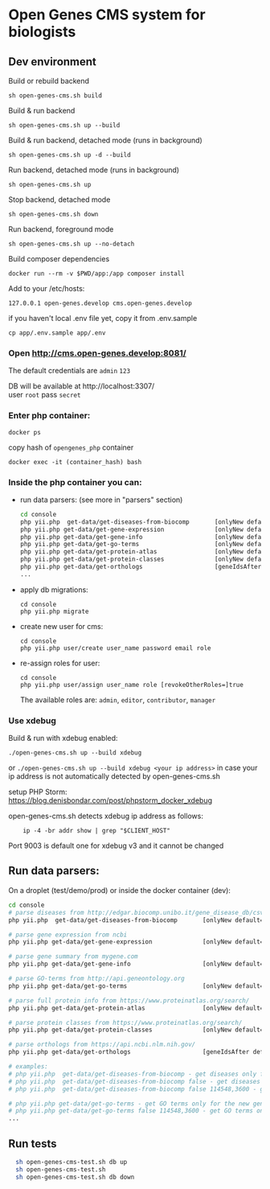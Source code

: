 # Open Genes CMS system for biologists

## Dev environment

Build or rebuild backend
```
sh open-genes-cms.sh build
```
Build & run backend
```
sh open-genes-cms.sh up --build
```

Build & run backend, detached mode (runs in background)
```
sh open-genes-cms.sh up -d --build
```
Run backend, detached mode (runs in background)
```
sh open-genes-cms.sh up
```
Stop backend, detached mode
```
sh open-genes-cms.sh down
```
Run backend, foreground mode
```
sh open-genes-cms.sh up --no-detach
```
Build composer dependencies
```
docker run --rm -v $PWD/app:/app composer install
```

Add to your /etc/hosts:
```
127.0.0.1 open-genes.develop cms.open-genes.develop
```
if you haven't local .env file yet, copy it from .env.sample
```
cp app/.env.sample app/.env
```
### Open http://cms.open-genes.develop:8081/

The default credentials are `admin` `123`

DB will be available at http://localhost:3307/ <br>
user `root` pass `secret`

### Enter php container:
```
docker ps
```
copy hash of `opengenes_php` container
```
docker exec -it (container_hash) bash
```

### Inside the php container you can:
* run data parsers:
  (see more in "parsers" section)
    ```bash
  cd console
  php yii.php  get-data/get-diseases-from-biocomp       [onlyNew default=true] true [geneNcbiIds default null] 1,2,3
  php yii.php get-data/get-gene-expression              [onlyNew default=true] true [geneNcbiIds default null] 1,2,3
  php yii.php get-data/get-gene-info                    [onlyNew default=true] true [geneNcbiIds default null] 1,2,3
  php yii.php get-data/get-go-terms                     [onlyNew default=true] true [geneNcbiIds default null] 1,2,3 [countRows default 2000] 2000
  php yii.php get-data/get-protein-atlas                [onlyNew default=true] true [geneNcbiIds default null] 1,2,3 [geneSearchName default null] BLM
  php yii.php get-data/get-protein-classes              [onlyNew default=true] true [geneNcbiIds default null] 1,2,3 [geneSearchName default null] BLM
  php yii.php get-data/get-orthologs                    [geneIdsAfter default=0]
  ...
    ```
* apply db migrations:
    ```
    cd console
    php yii.php migrate
    ```
* create new user for cms:
    ```
    cd console
    php yii.php user/create user_name password email role
    ```
* re-assign roles for user:
    ```
    cd console
    php yii.php user/assign user_name role [revokeOtherRoles=]true
    ```
  The available roles are: `admin`, `editor`, `contributor`, `manager`

### Use xdebug

Build & run with xdebug enabled:
```
./open-genes-cms.sh up --build xdebug
```

or ```./open-genes-cms.sh up --build xdebug <your ip address>```
in case your ip address is not automatically detected by open-genes-cms.sh

setup PHP Storm: https://blog.denisbondar.com/post/phpstorm_docker_xdebug

open-genes-cms.sh detects xdebug ip address as follows:
```
    ip -4 -br addr show | grep "$CLIENT_HOST"
```

Port 9003 is default one for xdebug v3 and it cannot be changed

## Run data parsers:
On a droplet (test/demo/prod) or inside the docker container (dev):
```bash
cd console
# parse diseases from http://edgar.biocomp.unibo.it/gene_disease_db/csv_files/
php yii.php  get-data/get-diseases-from-biocomp       [onlyNew default=true] true [geneNcbiIds default null] 1,2,3

# parse gene expression from ncbi
php yii.php get-data/get-gene-expression              [onlyNew default=true] true [geneNcbiIds default null] 1,2,3

# parse gene summary from mygene.com
php yii.php get-data/get-gene-info                    [onlyNew default=true] true [geneNcbiIds default null] 1,2,3

# parse GO-terms from http://api.geneontology.org
php yii.php get-data/get-go-terms                     [onlyNew default=true] true [geneNcbiIds default null] 1,2,3 [countRows default 2000] 2000

# parse full protein info from https://www.proteinatlas.org/search/
php yii.php get-data/get-protein-atlas                [onlyNew default=true] true [geneNcbiIds default null] 1,2,3 [geneSearchName default null] BLM

# parse protein classes from https://www.proteinatlas.org/search/
php yii.php get-data/get-protein-classes              [onlyNew default=true] true [geneNcbiIds default null] 1,2,3 [geneSearchName default null] BLM

# parse orthologs from https://api.ncbi.nlm.nih.gov/
php yii.php get-data/get-orthologs                    [geneIdsAfter default=0]

# examples:
# php yii.php  get-data/get-diseases-from-biocomp - get diseases only for the new genes
# php yii.php  get-data/get-diseases-from-biocomp false - get diseases for ALL genes
# php yii.php  get-data/get-diseases-from-biocomp false 114548,3600 - get diseases only for 114548 and 3600 genes

# php yii.php get-data/get-go-terms - get GO terms only for the new genes
# php yii.php get-data/get-go-terms false 114548,3600 - get GO terms only for 114548 and 3600 genes
...
```
## Run tests
```bash
  sh open-genes-cms-test.sh db up
  sh open-genes-cms-test.sh
  sh open-genes-cms-test.sh db down
```
